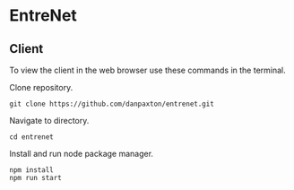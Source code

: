 # EntreNet

## Client
To view the client in the web browser use these commands in the terminal.

Clone repository.
```
git clone https://github.com/danpaxton/entrenet.git
```

Navigate to directory.
```
cd entrenet
```

Install and run node package manager.
```
npm install
npm run start
```